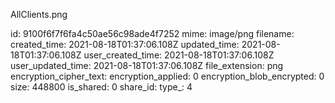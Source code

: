 AllClients.png

id: 9100f6f7f6fa4c50ae56c98ade4f7252
mime: image/png
filename: 
created_time: 2021-08-18T01:37:06.108Z
updated_time: 2021-08-18T01:37:06.108Z
user_created_time: 2021-08-18T01:37:06.108Z
user_updated_time: 2021-08-18T01:37:06.108Z
file_extension: png
encryption_cipher_text: 
encryption_applied: 0
encryption_blob_encrypted: 0
size: 448800
is_shared: 0
share_id: 
type_: 4